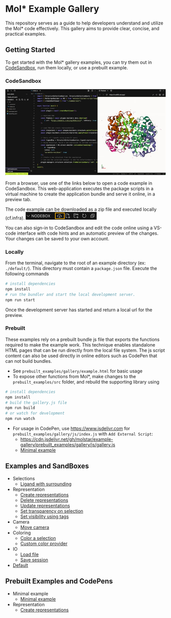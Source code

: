 Mol* Example Gallery
====================
This repository serves as a guide to help developers understand and utilize the Mol* code effectively. This gallery aims to provide clear, concise, and practical examples.

## Getting Started
To get started with the Mol* gallery examples, you can try them out in [CodeSandbox](codesandbox.io), run them locally, or use a prebuilt example. 

### CodeSandbox
![CodeSanbox!](assets/codesandbox_overview.jpg)

From a browser, use one of the links below to open a code example in CodeSandbox. This web-application executes the package scripts in a virtual machine to create the application bundle and serve it online, in a preview tab.

The code example can be downloaded as a zip file and executed locally (cf.infra).
![Download zip file!](assets/codesandbox_download.png)

You can also sign-in to CodeSandbox and edit the code online using a VS-code interface with code hints and an automatic preview of the changes. Your changes can be saved to your own account.

### Locally
From the terminal, navigate to the root of an example directory (ex: `./default/`). This directory must contain a `package.json` file. Execute the following commands
```sh
# install dependencies
npm install
# run the bundler and start the local development server.
npm run start
```
Once the development server has started and return a local url for the preview.

### Prebuilt
These examples rely on a prebuilt bundle js file that exports the functions required to make the example work. This technique enables standalone HTML pages that can
be run directly from the local file system. The js script content can also be used directly in online editors such as CodePen that can not build bundles.
- See `prebuilt_examples/gallery/example.html` for basic usage
- To expose other functions from Mol*, make changes to the `prebuilt_examples/src` folder, and rebuild the supporting library using
```sh
# install dependencies
npm install
# build the gallery.js file
npm run build
# or watch for development
npm run watch
```
- For usage in CodePen, use https://www.jsdelivr.com for `prebuilt_examples/gallery/js/index.js` with `Add External Script`:
  - https://cdn.jsdelivr.net/gh/molstar/example-gallery/prebuilt_examples/gallery/js/gallery.js
  - [Minimal example](https://codepen.io/dsehnal/pen/rNgyGZm)

## Examples and SandBoxes
- Selections
  - [Ligand with surrounding](https://codesandbox.io/p/sandbox/github/molstar/example-gallery/master/selection/select_ligand_and_surroundings)
- Representation
  - [Create representations](https://codesandbox.io/p/sandbox/github/molstar/example-gallery/master/representation/create_representations)
  - [Delete representations](https://codesandbox.io/p/sandbox/github/molstar/example-gallery/master/representation/delete_representations)
  - [Update representations](https://codesandbox.io/p/sandbox/github/molstar/example-gallery/master/representation/update_representations)
  - [Set transparency on selection](https://codesandbox.io/p/sandbox/github/molstar/example-gallery/master/representation/transparency_using_selection)
  - [Set visibility using tags](https://codesandbox.io/p/sandbox/github/molstar/example-gallery/master/representation/visibility_using_tags)
- Camera
  - [Move camera](https://codesandbox.io/p/sandbox/github/molstar/example-gallery/master/camera/move_camera)
- Coloring
  - [Color a selection](https://codesandbox.io/p/sandbox/github/molstar/example-gallery/master/coloring/color_a_selection)
  - [Custom color provider](https://codesandbox.io/p/sandbox/github/molstar/example-gallery/master/coloring/custom_color_provider)
- IO
  - [Load file](https://codesandbox.io/p/sandbox/github/molstar/example-gallery/master/io/load_file)
  - [Save session](https://codesandbox.io/p/sandbox/github/molstar/example-gallery/master/io/save_session)
- [Default](https://codesandbox.io/p/sandbox/github/molstar/example-gallery/master/default)

## Prebuilt Examples and CodePens
- Minimal example
  - [Minimal example](https://codepen.io/dsehnal/pen/rNgyGZm)
- Representation
  - [Create representations](https://codepen.io/papillot/pen/NWVjLWj?editors=0010)